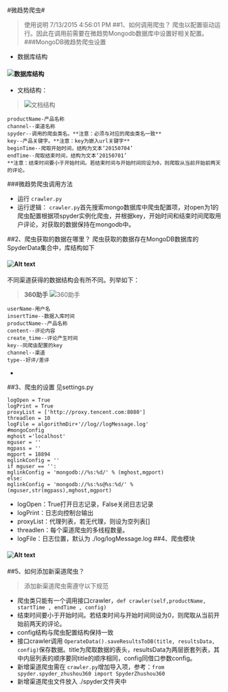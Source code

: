 #微趋势爬虫#
>使用说明   7/13/2015 4:56:01 PM 
##1、如何调用爬虫？
>爬虫以配置驱动运行。因此在调用前需要在微趋势Mongodb数据库中设置好相关配置。
###MongoDB微趋势爬虫设置
- 数据库结构
####  ![数据库结构](./Readme/1.png)
- 文档结构：
>  ![文档结构](./Readme/2.png)
>  
    productName-产品名称
    channel--渠道名称
    spyder--调用的爬虫类名。**注意：必须与对应的爬虫类名一致**
    key--产品关键字。**注意：key为嵌入url关键字**
    beginTime--爬取开始时间，结构为文本‘20150704’
    endTime--爬取结束时间，结构为文本‘20150701’
    **注意：结束时间要小于开始时间。若结束时间与开始时间同设为0，则爬取从当前开始前两天的评论。
###微趋势爬虫调用方法
- 运行 `crawler.py`
- 运行逻辑： `crawler.py`首先搜索mongo数据库中爬虫配置项，对open为1的爬虫配置根据项spyder实例化爬虫，并根据key，开始时间和结束时间爬取用户评论，对获取的数据保持在mongodb中。


##2、爬虫获取的数据在哪里？
爬虫获取的数据存在MongoDB数据库的SpyderData集合中，库结构如下
#### ![Alt text](./Readme/3.png)
不同渠道获得的数据结构会有所不同。列举如下：
>**360助手**
> ![360助手](./Readme/4.png)
>  
    userName-用户名
    insertTime--数据入库时间
    productName--产品名称
    content--评论内容
    create_time--评论产生时间
    key--同爬虫配置的key
    channel--渠道
    type--好评/差评

-
##3、爬虫的设置
见settings.py
>
    logOpen = True
    logPrint = True
    proxyList = ['http://proxy.tencent.com:8080']
    threadlen = 10
    logFile = algorithmDir+'//log//logMessage.log'
    #mongoConfig
    mghost ='localhost'
    mguser = ''
    mgpass = ''
    mgport = 18894
    mglinkConfig = ''
    if mguser == '':
    mglinkConfig = 'mongodb://%s:%d/' % (mghost,mgport)
    else:
    mglinkConfig = 'mongodb://%s:%s@%s:%d/' % (mguser,str(mgpass),mghost,mgport)



- logOpen：True打开日志记录，False关闭日志记录
- logPrint：日志向控制台输出
- proxyList：代理列表，若无代理，则设为空列表[]
- threadlen：每个渠道爬虫的多线程数量。
- logFile：日志位置，默认为 ./log/logMessage.log
##4、爬虫模块
#### ![Alt text](./Readme/5.png)
##5、如何添加新渠道爬虫？
>添加新渠道爬虫需遵守以下规范

- 爬虫类只能有一个调用接口crawler，`def crawler(self,productName, startTime , endTime , config)`
- 结束时间要小于开始时间。若结束时间与开始时间同设为0，则爬取从当前开始前两天的评论。
- config结构与爬虫配置结构保持一致
- 接口crawler调用 `OperateData().saveResultsToDB(title, resultsData, config)`保存数据。title为爬取数据的表头，resultsData为两层嵌套列表，其中内层列表的顺序要同title的顺序相同，config同借口参数config。
- 新增渠道爬虫需在 `crawler.py`增加导入项，参考：`from spyder.spyder_zhushou360 import SpyderZhushou360`
- 新增渠道爬虫文件放入 ./spyder文件夹中

